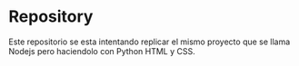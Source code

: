 ﻿# Repository
Este repositorio se esta intentando replicar el mismo proyecto que se llama Nodejs pero haciendolo con Python HTML y CSS.
